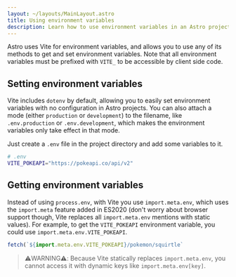 ```yaml
---
layout: ~/layouts/MainLayout.astro
title: Using environment variables
description: Learn how to use environment variables in an Astro project.
---
```


Astro uses Vite for environment variables, and allows you to use any of its methods to get and set environment variables. Note that all environment variables must be prefixed with `VITE_` to be accessible by client side code.

## Setting environment variables

Vite includes `dotenv` by default, allowing you to easily set environment variables with no configuration in Astro projects. You can also attach a mode (either `production` or `development`) to the filename, like `.env.production` or `.env.development`, which makes the environment variables only take effect in that mode.

Just create a `.env` file in the project directory and add some variables to it.

```bash
# .env
VITE_POKEAPI="https://pokeapi.co/api/v2"
```

## Getting environment variables

Instead of using `process.env`, with Vite you use `import.meta.env`, which uses the `import.meta` feature added in ES2020 (don't worry about browser support though, Vite replaces all `import.meta.env` mentions with static values). For example, to get the `VITE_POKEAPI` environment variable, you could use `import.meta.env.VITE_POKEAPI`.

```js
fetch(`${import.meta.env.VITE_POKEAPI}/pokemon/squirtle`
```

> ⚠️WARNING⚠️:
> Because Vite statically replaces `import.meta.env`, you cannot access it with dynamic keys like `import.meta.env[key]`.
